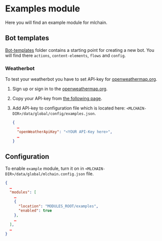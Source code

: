 # Examples module

Here you will find an example module for mlchain.

## Bot templates

[Bot-templates](./src/bot-templates) folder contains a starting point for creating a new bot. You will find there `actions`, `content-elements`, `flows` and `config`.

### Weatherbot

To test your weatherbot you have to set API-key for [openweathermap.org](https://openweathermap.org).

1. Sign up or sign in to the [openweathermap.org](https://openweathermap.org).
2. Copy your API-key from [the following page](https://home.openweathermap.org/api_keys).
3. Add API-key to configuration file which is located here: `<MLCHAIN-DIR>/data/global/config/examples.json`.

    ```json
    {
      …
      "openWeatherApiKey": "<YOUR API-Key here>",
      …
    }
    ```

## Configuration

To enable `example` module, turn it on in `<MLCHAIN-DIR>/data/global/mlchain.config.json` file.

  ```json
  {
    …
    "modules": [
      …
      {
        "location": "MODULES_ROOT/examples",
        "enabled": true
      },
      …
    ],
    …
  }
  ```

